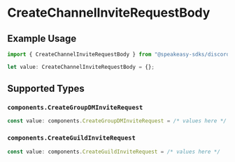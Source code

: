 # CreateChannelInviteRequestBody

## Example Usage

```typescript
import { CreateChannelInviteRequestBody } from "@speakeasy-sdks/discord/models/operations";

let value: CreateChannelInviteRequestBody = {};
```

## Supported Types

### `components.CreateGroupDMInviteRequest`

```typescript
const value: components.CreateGroupDMInviteRequest = /* values here */
```

### `components.CreateGuildInviteRequest`

```typescript
const value: components.CreateGuildInviteRequest = /* values here */
```

